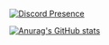 [![Discord Presence](https://lanyard.cnrad.dev/api/471036610561966111)](https://discord.com/users/471036610561966111)

[![Anurag's GitHub stats](https://github-readme-stats.vercel.app/api?username=kollhdxdlp)](https://github.com/kollhdxdlp/github-readme-stats)
